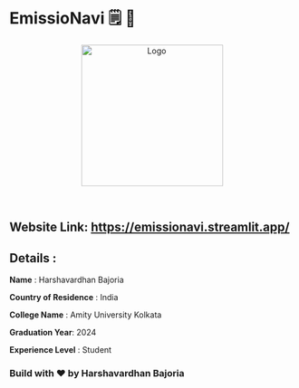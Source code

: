 # EmissioNavi 🗒️ :green_heart: 
 <p align="center"> 
 <img src="https://ipfs.io/ipfs/bafybeidglcvldybpdn7736giipamtalxmqh7lswvapinj6ujmdmh4dcmtm/logo.png" width="250" alt="Logo" > 
   </p> 
 </br> 
  
 ## Website Link: https://emissionavi.streamlit.app/
  
 ## Details :  
 **Name** : Harshavardhan Bajoria</br> 
  
 **Country of Residence** : India</br> 
  
 **College Name** : Amity University Kolkata 
  
 **Graduation Year**: 2024 
  
 **Experience Level** : Student</br> 
  
 ### Build with :heart: by Harshavardhan Bajoria 
